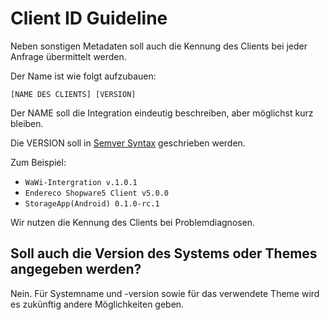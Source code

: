 # Client ID Guideline

Neben sonstigen Metadaten soll auch die Kennung des Clients bei jeder Anfrage übermittelt werden.

Der Name ist wie folgt aufzubauen:

`[NAME DES CLIENTS] [VERSION]`

Der NAME soll die Integration eindeutig beschreiben, aber möglichst kurz bleiben.

Die VERSION soll in [Semver Syntax](https://semver.org/) geschrieben werden.

Zum Beispiel:
- `WaWi-Intergration v.1.0.1`
- `Endereco Shopware5 Client v5.0.0`
- `StorageApp(Android) 0.1.0-rc.1`

Wir nutzen die Kennung des Clients bei Problemdiagnosen.

## Soll auch die Version des Systems oder Themes angegeben werden?

Nein. Für Systemname und -version sowie für das verwendete Theme wird es zukünftig andere Möglichkeiten geben.
